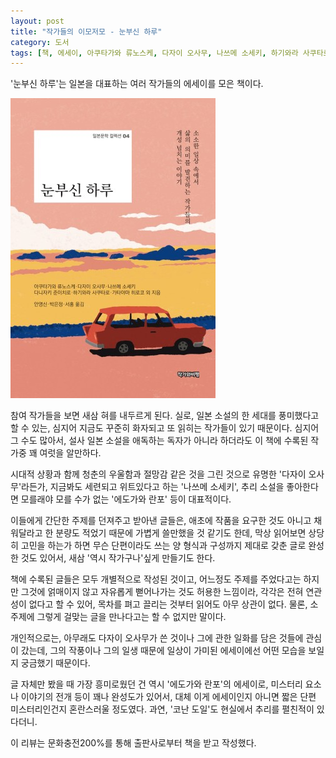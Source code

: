 ```yaml
---
layout: post
title: "작가들의 이모저모 - 눈부신 하루"
category: 도서
tags: [책, 에세이, 아쿠타가와 류노스케, 다자이 오사무, 나쓰메 소세키, 하기와라 사쿠타로, 나카지마 아쓰시, 데라다 도라히코, 마사무네 하쿠초, 하야시 후미코, 모리 오가이, 니이미 난키치, 가타야마 히로코, 도요시마 요시오, 에도가와 란포, 시마자키 도소, 마사오카 시키, 미야모토 유리코, 요사노 아키코, 사카구치 안고, 이시하라 준, 다니자키 준이치로, 기쿠치 칸, 안영신, 박은정, 서홍, 작가와비평, 문화충전200%, 서평]
---
```


'눈부신 하루'는
일본을 대표하는 여러 작가들의 에세이를 모은 책이다.

![표지](/images/shinning-day-book-h480.jpg)

<!--
나에게 문학이란
- 나의 창작 과정                |   8 | 아쿠타가와 류노스케 | 안영신
- 의무 수행                     |  12 | 다자이 오사무       | 안영신
- 나의 첫 소설                  |  16 | 나쓰메 소세키       | 박은정
- 도스토옙스키를 처음 만났을 때 |  24 | 하기와라 사쿠타로   | 박은정
- 문장과 말                     |  31 | 아쿠타가와 류노스케 | 박은정
소소한 일상의 행복
- 피아노                        |  36 | 아쿠타가와 류노스케 | 안영신
- 병상 생활에서 얻은 깨달음     |  40 | 하기와라 사쿠타로   | 안영신
- 10년 전 나의 소망             |  48 | 나카지마 아쓰시     | 박은정
- 커피 철학 서설                |  52 | 데라다 도라히코     | 서홍
- 꽃보다 경단                   |  62 | 마사무네 하쿠초     | 서홍
- 내가 좋아하는 아침 메뉴       |  69 | 하야시 후미코       | 서홍
- 가을과 만보(漫步)             |  76 | 하기와라 사쿠타로   | 서홍
옛 추억을 떠올리며
- 사프란                        |  82 | 모리 오가이         | 안영신
- 꽃을 묻다                     |  88 | 니이미 난키치       | 안영신
- 도토리                        |  96 | 데라다 도라히코     | 안영신
- 빨강과 핑크의 세계            | 106 | 가타야마 히로코     | 박은정
- 다자이 오사무와 보낸 하루     | 114 | 도요시마 요시오     | 서홍
- 동생의 일기장                 | 123 | 에도가와 란포       | 서홍
- 이치고교의 모자               | 137 | 하기와라 사쿠타로   | 서홍
인생의 여행길에서
- 초대하지 않은 손님들          | 146 | 시마자키 도소       | 안영신
- 여행 짐 꾸리기                | 154 | 가타야마 히로코     | 안영신
- 죽음에 대한 객관적인 느낌     | 158 | 마사오카 시키       | 안영신
- 습관이 되어버린 나의 고독     | 171 | 하기와라 사쿠타로   | 박은정
- 자신감에 대해서               | 183 | 미야모토 유리코     | 박은정
세상을 바라보는 시선
- 분만실에서                    | 186 | 요사노 아키코       | 안영신
- 발 없는 남자와 목 없는 남자   | 200 | 사카구치 안고       | 박은정
- 빗방울                        | 211 | 이시하라 준         | 서홍
- 한신견문록                    | 216 | 다니자키 준이치로   | 박은정
- 스파크                        | 225 | 데라다 도라히코     | 서홍
- 얼굴을 말하다                 | 231 | 미야모토 유리코     | 서홍
- 매너리즘                      | 233 | 다자이 오사무       | 서홍
- 훌륭하다는 것에 대해          | 236 | 다자이 오사무       | 서홍
- 소설의 재미                   | 239 | 다자이 오사무       | 서홍
- 수다 경쟁                     | 242 | 사카구치 안고       | 서홍
- 나의 일상 규범                | 247 | 기쿠치 칸           | 서홍
역자 후기                       | 251 | 안영신
-->

참여 작가들을 보면 새삼 혀를 내두르게 된다.
실로, 일본 소설의 한 세대를 풍미했다고 할 수 있는,
심지어 지금도 꾸준히 화자되고 또 읽히는 작가들이 있기 때문이다.
심지어 그 수도 많아서,
설사 일본 소설을 애독하는 독자가 아니라 하더라도
이 책에 수록된 작가중 꽤 여럿을 알만하다.

시대적 상황과 함께 청춘의 우울함과 절망감 같은 것을 그린 것으로 유명한 '다자이 오사무'라든가,
지금봐도 세련되고 위트있다고 하는 '나쓰메 소세키',
추리 소설을 좋아한다면 모를래야 모를 수가 없는 '에도가와 란포' 등이 대표적이다.

이들에게 간단한 주제를 던져주고 받아낸 글들은,
애초에 작품을 요구한 것도 아니고 채워달라고 한 분량도 적었기 때문에 가볍게 쓸만했을 것 같기도 한데,
막상 읽어보면 상당히 고민을 하는가 하면
무슨 단편이라도 쓰는 양 형식과 구성까지 제대로 갖춘 글로 완성한 것도 있어서,
새삼 '역시 작가구나'싶게 만들기도 한다.

책에 수록된 글들은 모두 개별적으로 작성된 것이고,
어느정도 주제를 주었다고는 하지만 그것에 얽매이지 않고 자유롭게 뻗어나가는 것도 허용한 느낌이라,
각각은 전혀 연관성이 없다고 할 수 있어,
목차를 펴고 끌리는 것부터 읽어도 아무 상관이 없다.
물론, 소주제에 그렇게 걸맞는 글을 만나다고는 할 수 없지만 말이다.

개인적으로는, 아무래도 다자이 오사무가 쓴 것이나 그에 관한 일화를 담은 것들에 관심이 갔는데,
그의 작풍이나 그의 일생 때문에
일상이 가미된 에세이에선 어떤 모습을 보일지 궁금했기 때문이다.

글 자체만 봤을 때 가장 흥미로웠던 건 역시 '에도가와 란포'의 에세이로,
미스터리 요소나 이야기의 전개 등이 꽤나 완성도가 있어서,
대체 이게 에세이인지 아니면 짧은 단편 미스터리인건지 혼란스러울 정도였다.
과연, '코난 도일'도 현실에서 추리를 펼친적이 있다더니.



<div class="im im-info">
이 리뷰는 문화충전200%를 통해 출판사로부터 책을 받고 작성했다.
</div>
